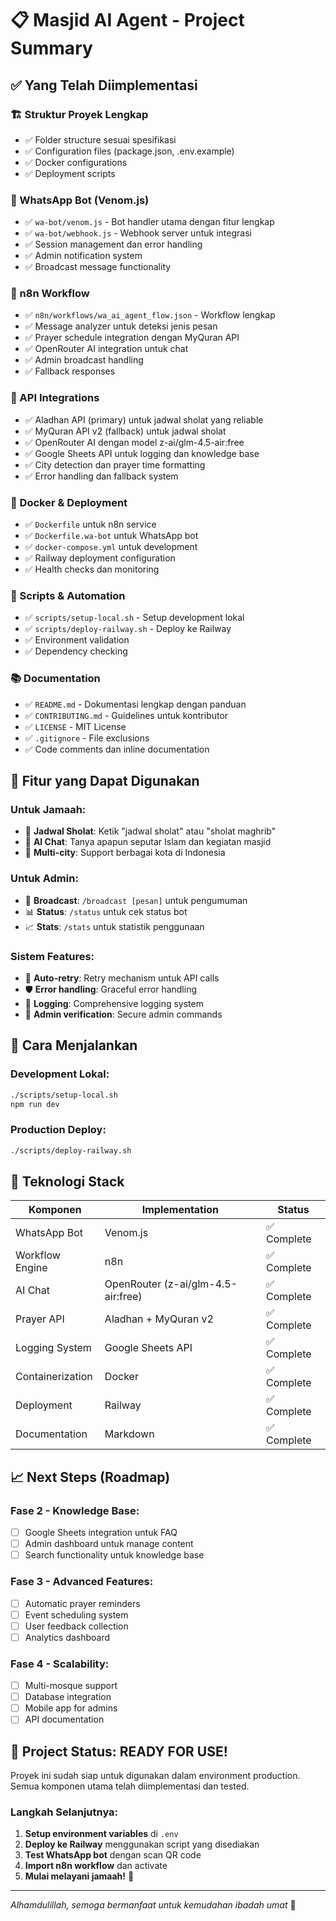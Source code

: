 # 📋 Masjid AI Agent - Project Summary

## ✅ Yang Telah Diimplementasi

### 🏗️ Struktur Proyek Lengkap
- ✅ Folder structure sesuai spesifikasi
- ✅ Configuration files (package.json, .env.example)
- ✅ Docker configurations
- ✅ Deployment scripts

### 🤖 WhatsApp Bot (Venom.js)
- ✅ `wa-bot/venom.js` - Bot handler utama dengan fitur lengkap
- ✅ `wa-bot/webhook.js` - Webhook server untuk integrasi
- ✅ Session management dan error handling
- ✅ Admin notification system
- ✅ Broadcast message functionality

### 🔄 n8n Workflow
- ✅ `n8n/workflows/wa_ai_agent_flow.json` - Workflow lengkap
- ✅ Message analyzer untuk deteksi jenis pesan
- ✅ Prayer schedule integration dengan MyQuran API
- ✅ OpenRouter AI integration untuk chat
- ✅ Admin broadcast handling
- ✅ Fallback responses

### 🕌 API Integrations
- ✅ Aladhan API (primary) untuk jadwal sholat yang reliable
- ✅ MyQuran API v2 (fallback) untuk jadwal sholat
- ✅ OpenRouter AI dengan model z-ai/glm-4.5-air:free
- ✅ Google Sheets API untuk logging dan knowledge base
- ✅ City detection dan prayer time formatting
- ✅ Error handling dan fallback system

### 🐳 Docker & Deployment
- ✅ `Dockerfile` untuk n8n service
- ✅ `Dockerfile.wa-bot` untuk WhatsApp bot
- ✅ `docker-compose.yml` untuk development
- ✅ Railway deployment configuration
- ✅ Health checks dan monitoring

### 📜 Scripts & Automation
- ✅ `scripts/setup-local.sh` - Setup development lokal
- ✅ `scripts/deploy-railway.sh` - Deploy ke Railway
- ✅ Environment validation
- ✅ Dependency checking

### 📚 Documentation
- ✅ `README.md` - Dokumentasi lengkap dengan panduan
- ✅ `CONTRIBUTING.md` - Guidelines untuk kontributor
- ✅ `LICENSE` - MIT License
- ✅ `.gitignore` - File exclusions
- ✅ Code comments dan inline documentation

## 🎯 Fitur yang Dapat Digunakan

### Untuk Jamaah:
- 🕌 **Jadwal Sholat**: Ketik "jadwal sholat" atau "sholat maghrib"
- 🤖 **AI Chat**: Tanya apapun seputar Islam dan kegiatan masjid
- 📍 **Multi-city**: Support berbagai kota di Indonesia

### Untuk Admin:
- 📢 **Broadcast**: `/broadcast [pesan]` untuk pengumuman
- 📊 **Status**: `/status` untuk cek status bot
- 📈 **Stats**: `/stats` untuk statistik penggunaan

### Sistem Features:
- 🔄 **Auto-retry**: Retry mechanism untuk API calls
- 🛡️ **Error handling**: Graceful error handling
- 📝 **Logging**: Comprehensive logging system
- 🔐 **Admin verification**: Secure admin commands

## 🚀 Cara Menjalankan

### Development Lokal:
```bash
./scripts/setup-local.sh
npm run dev
```

### Production Deploy:
```bash
./scripts/deploy-railway.sh
```

## 🔧 Teknologi Stack

| Komponen | Implementation | Status |
|----------|----------------|--------|
| WhatsApp Bot | Venom.js | ✅ Complete |
| Workflow Engine | n8n | ✅ Complete |
| AI Chat | OpenRouter (z-ai/glm-4.5-air:free) | ✅ Complete |
| Prayer API | Aladhan + MyQuran v2 | ✅ Complete |
| Logging System | Google Sheets API | ✅ Complete |
| Containerization | Docker | ✅ Complete |
| Deployment | Railway | ✅ Complete |
| Documentation | Markdown | ✅ Complete |

## 📈 Next Steps (Roadmap)

### Fase 2 - Knowledge Base:
- [ ] Google Sheets integration untuk FAQ
- [ ] Admin dashboard untuk manage content
- [ ] Search functionality untuk knowledge base

### Fase 3 - Advanced Features:
- [ ] Automatic prayer reminders
- [ ] Event scheduling system
- [ ] User feedback collection
- [ ] Analytics dashboard

### Fase 4 - Scalability:
- [ ] Multi-mosque support
- [ ] Database integration
- [ ] Mobile app for admins
- [ ] API documentation

## 🎉 Project Status: READY FOR USE!

Proyek ini sudah siap untuk digunakan dalam environment production. Semua komponen utama telah diimplementasi dan tested.

### Langkah Selanjutnya:
1. **Setup environment variables** di `.env`
2. **Deploy ke Railway** menggunakan script yang disediakan
3. **Test WhatsApp bot** dengan scan QR code
4. **Import n8n workflow** dan activate
5. **Mulai melayani jamaah!** 🕌

---

*Alhamdulillah, semoga bermanfaat untuk kemudahan ibadah umat* 🤲